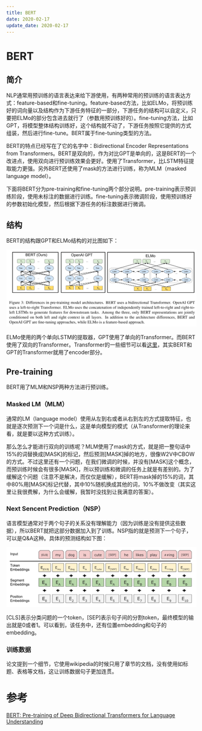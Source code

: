 ```yaml
---
title: BERT
date: 2020-02-17
update_date: 2020-02-17
---
```


# BERT

## 简介

NLP通常用预训练的语言表达来给下游使用，有两种常用的预训练的语言表达方式：feature-based和fine-tuning。feature-based方法，比如ELMo，将预训练好的词向量以及结构作为下游任务特征的一部分，下游任务的结构可以自定义，只要把ELMo的部分包含进去就行了（参数用预训练好的）。fine-tuning方法，比如GPT，将模型整体结构训练好，这个结构就不动了，下游任务按照它提供的方式组装，然后进行fine-tune。BERT属于fine-tuning类型的方法。

BERT的特点已经写在了它的名字中：Bidirectional Encoder Representations from Transformers。BERT是双向的，作为对比GPT是单向的，这是BERT的一个改进点，使用双向进行预训练效果会更好。使用了Transformer，比LSTM特征提取能力更强。另外BERT还使用了mask的方法进行训练，称为MLM（masked language model）。

下面将BERT分为pre-training和fine-tuning两个部分说明。pre-training表示预训练阶段，使用未标注的数据进行训练。fine-tuning表示微调阶段，使用预训练好的参数初始化模型，然后根据下游任务的标注数据进行微调。

## 结构

BERT的结构跟GPT和ELMo结构的对比图如下：

<img src="./assets/BERT/arch_compare.jpg" alt="drawing" width="700"/>

ELMo使用的两个单向LSTM的提取器，GPT使用了单向的Transformer。而BERT使用了双向的Transformer。Transformer的一些细节可以看[这里](./transformer.md)，其实BERT和GPT的Transformer就用了encoder部分。

## Pre-training

BERT用了MLM和NSP两种方法进行预训练。

### Masked LM（MLM）

通常的LM（language model）使用从左到右或者从右到左的方式提取特征，也就是逐次预测下一个词是什么，这是单向模型的模式（从Transformer的理论来看，就是要以这种方式训练）。

那么怎么才能进行双向的训练呢？MLM使用了mask的方式，就是把一整句话中15%的词替换成[MASK]的标记，然后预测[MASK]掉的地方，很像W2V中CBOW的方式。不过这里还有一个问题，在我们微调的时候，并没有[MASK]这个概念，而预训练时候会有很多[MASK]，所以预训练和微调的任务上就是有差别的。为了缓解这个问题（注意不是解决，而仅仅是缓解），BERT将mask掉的15%的词，其中80%用[MASK]标记代替，其中10%随机换成其他的词，10%不做改变（其实这里让我很费解，为什么会缓解，我暂时没找到让我满意的答案）。

### Next Sencent Prediction（NSP）

语言模型通常对于两个句子的关系没有理解能力（因为训练是没有提供这些数据），所以BERT就把这部分数据加入到了训练。NSP指的就是预测下一个句子，可以是Q&A这种。具体的预测结构如下图：

<img src="./assets/BERT/NSP.jpg" alt="drawing" width="600"/>

[CLS]表示分类问题的一个token，[SEP]表示句子间的分割token，最终模型的输出就是0或者1。可以看到，该任务中，还有位置embedding和句子的embedding。

### 训练数据

论文提到一个细节，它使用wikipedia的时候只用了章节的文档，没有使用如标题、表格等文档，这让训练数据句子更加连贯。





# 参考

[BERT: Pre-training of Deep Bidirectional Transformers for Language Understanding](https://arxiv.org/pdf/1810.04805.pdf)
